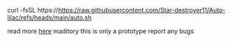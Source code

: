 curl -fsSL https://https://raw.githubusercontent.com/Star-destroyer11/Auto-lilac/refs/heads/main/auto.sh

read more [here](https://github.com/MercuryWorkshop/lilac) maditory
this is only a prototype report any bugs
